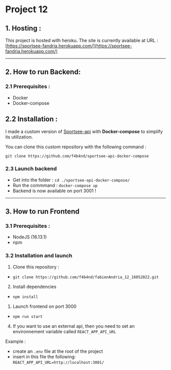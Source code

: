 # Project 12

## 1. Hosting :
This project is hosted with heroku.
The site is currently available at URL : [https://sportsee-fandria.herokuapp.com/](https://sportsee-fandria.herokuapp.com/)

---

## 2. How to run Backend: 

### 2.1 Prerequisites :
- Docker
- Docker-compose

## 2.2 Installation : 

I made a custom version of [Sportsee-api](https://github.com/OpenClassrooms-Student-Center/P9-front-end-dashboard) with **Docker-compose** to simplify its utilization.

You can clone this custom repository with the following command :

`git clone https://github.com/f4b4nd/sportsee-api-docker-compose`


### 2.3 Launch backend
- Get into the folder : `cd ./sportsee-api-docker-compose/`
- Run the commmand : `docker-compose up`
- Backend is now available on port 3001 !

---

## 3. How to run Frontend

### 3.1 Prerequisites : 
- NodeJS (16.13.1)
- npm

### 3.2 Installation and launch

1. Clone this repository : 
- `git clone https://github.com/f4b4nd/fabienAndria_12_16052022.git`

2. Install dependencies
- `npm install`

1. Launch frontend on port 3000
- `npm run start` 

4. If you want to use an external api, then you need to set an environnement variable called `REACT_APP_API_URL`

Example : 
- create an `.env` file at the root of the project
- insert in this file the following: `REACT_APP_API_URL=http://localhost:3001/`
